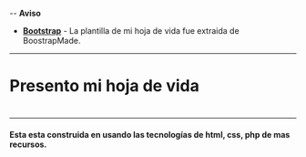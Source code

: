 --
__Aviso__

- __[Bootstrap](https://bootstrapmade.com/)__ - La plantilla de mi hoja de vida fue extraida de BoostrapMade.

---

# Presento mi hoja de vida

#
---
#### Esta esta construida en usando las tecnologías de html, css, php de mas recursos.